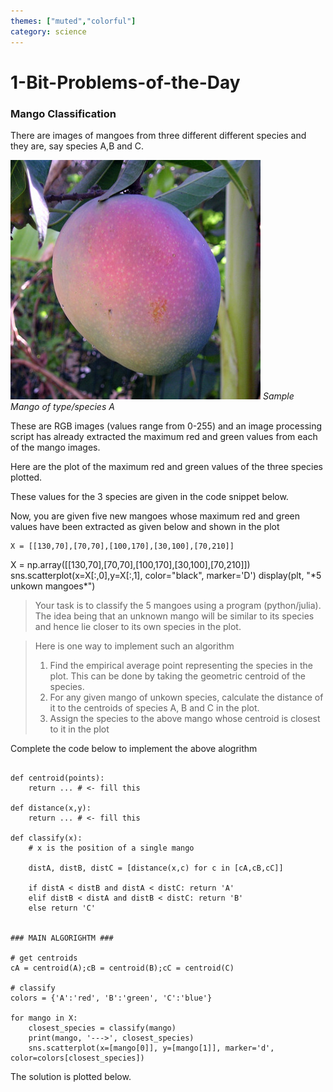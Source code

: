 ```yaml
---
themes: ["muted","colorful"]
category: science
---
```


# 1-Bit-Problems-of-the-Day

### Mango Classification

There are images of mangoes from three different different species and they are, say species A,B and C.

![sample_mango](images/Mango_Maya.jpg)
*Sample Mango of type/species A*

These are RGB images (values range from 0-255) and an image processing script has already 
extracted the maximum red and green values from each of the mango images.

Here are the plot of the maximum red and green values of the three species plotted.


<script type="py" src="./main.py" ></script>

These values for the 3 species are given in the code snippet below. 

<script type="py">
	from pyscript import current_target
	from pyscript.web import page
	target = page.find(f"#{current_target()}")
	text = f"<pre style='height:30vh'><code class='python'>A = {A}\nB = {B}\nC = {C}</code></pre>"
	target[0].innerHTML += text

	from pyscript import window
	window.hljs.highlightAll()
</script>

Now, you are given five new mangoes whose maximum red and green values
have been extracted as given below and shown in the plot

<pre><code class="python">X = [[130,70],[70,70],[100,170],[30,100],[70,210]]
</code></pre>

<py-script>
  X = np.array([[130,70],[70,70],[100,170],[30,100],[70,210]])
  sns.scatterplot(x=X[:,0],y=X[:,1], color="black", marker='D')
  display(plt, "*5 unkown mangoes*")
</py-script>


>Your task is to classify the 5 mangoes using a program (python/julia).
The idea being that an unknown mango will be similar to its species
and hence lie closer to its own species in the plot.

> Here is one way to implement such an algorithm
>1. Find the empirical average point representing the species in the plot. 
This can be done by taking the geometric centroid of the species.
>2. For any given mango of unkown species, calculate the distance of it
to the centroids of species A, B and C in the plot.
>3. Assign the species to the above mango whose centroid is 
closest to it in the plot

Complete the code below to implement the above alogrithm
<pre><code class="python">
def centroid(points):
	return ... # <- fill this

def distance(x,y):
	return ... # <- fill this 

def classify(x):
	# x is the position of a single mango

	distA, distB, distC = [distance(x,c) for c in [cA,cB,cC]]

	if distA < distB and distA < distC: return 'A'
	elif distB < distA and distB < distC: return 'B'
	else return 'C'
	 	

### MAIN ALGORIGHTM ###

# get centroids
cA = centroid(A);cB = centroid(B);cC = centroid(C)

# classify
colors = {'A':'red', 'B':'green', 'C':'blue'}

for mango in X:
	closest_species = classify(mango)
	print(mango, '--->', closest_species)
    sns.scatterplot(x=[mango[0]], y=[mango[1]], marker='d', color=colors[closest_species])
</code></pre>


The solution is plotted below.
<script type='py' src="./sol.py"></script>
